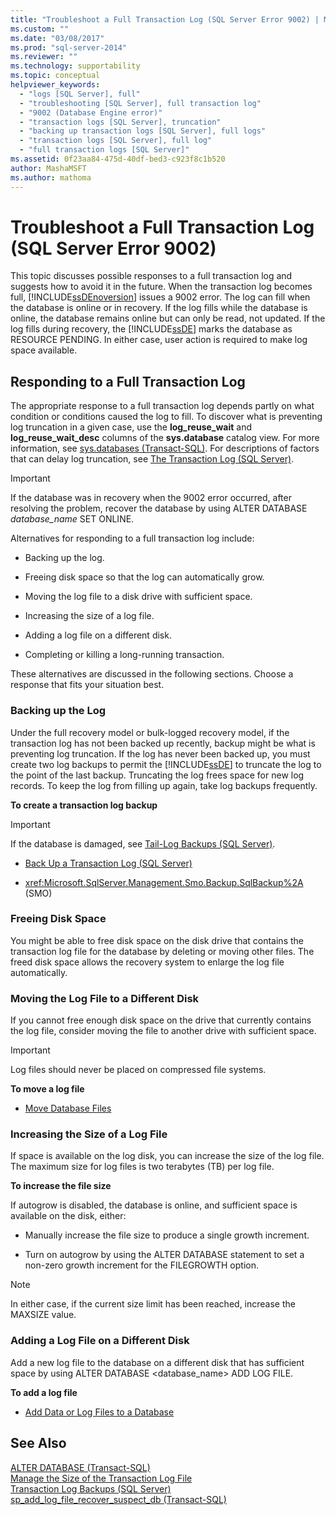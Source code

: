 ```yaml
---
title: "Troubleshoot a Full Transaction Log (SQL Server Error 9002) | Microsoft Docs"
ms.custom: ""
ms.date: "03/08/2017"
ms.prod: "sql-server-2014"
ms.reviewer: ""
ms.technology: supportability
ms.topic: conceptual
helpviewer_keywords: 
  - "logs [SQL Server], full"
  - "troubleshooting [SQL Server], full transaction log"
  - "9002 (Database Engine error)"
  - "transaction logs [SQL Server], truncation"
  - "backing up transaction logs [SQL Server], full logs"
  - "transaction logs [SQL Server], full log"
  - "full transaction logs [SQL Server]"
ms.assetid: 0f23aa84-475d-40df-bed3-c923f8c1b520
author: MashaMSFT
ms.author: mathoma
---
```

# Troubleshoot a Full Transaction Log (SQL Server Error 9002)
  This topic discusses possible responses to a full transaction log and suggests how to avoid it in the future. When the transaction log becomes full, [!INCLUDE[ssDEnoversion](../../includes/ssdenoversion-md.md)] issues a 9002 error. The log can fill when the database is online or in recovery. If the log fills while the database is online, the database remains online but can only be read, not updated. If the log fills during recovery, the [!INCLUDE[ssDE](../../includes/ssde-md.md)] marks the database as RESOURCE PENDING. In either case, user action is required to make log space available.  
  
## Responding to a Full Transaction Log  
 The appropriate response to a full transaction log depends partly on what condition or conditions caused the log to fill. To discover what is preventing log truncation in a given case, use the **log_reuse_wait** and **log_reuse_wait_desc** columns of the **sys.database** catalog view. For more information, see [sys.databases &#40;Transact-SQL&#41;](/sql/relational-databases/system-catalog-views/sys-databases-transact-sql). For descriptions of factors that can delay log truncation, see [The Transaction Log &#40;SQL Server&#41;](the-transaction-log-sql-server.md).  
  
> [!IMPORTANT]  
>  If the database was in recovery when the 9002 error occurred, after resolving the problem, recover the database by using ALTER DATABASE *database_name* SET ONLINE.  
  
 Alternatives for responding to a full transaction log include:  
  
-   Backing up the log.  
  
-   Freeing disk space so that the log can automatically grow.  
  
-   Moving the log file to a disk drive with sufficient space.  
  
-   Increasing the size of a log file.  
  
-   Adding a log file on a different disk.  
  
-   Completing or killing a long-running transaction.  
  
 These alternatives are discussed in the following sections. Choose a response that fits your situation best.  
  
### Backing up the Log  
 Under the full recovery model or bulk-logged recovery model, if the transaction log has not been backed up recently, backup might be what is preventing log truncation. If the log has never been backed up, you must create two log backups to permit the [!INCLUDE[ssDE](../../includes/ssde-md.md)] to truncate the log to the point of the last backup. Truncating the log frees space for new log records. To keep the log from filling up again, take log backups frequently.  
  
 **To create a transaction log backup**  
  
> [!IMPORTANT]  
>  If the database is damaged, see [Tail-Log Backups &#40;SQL Server&#41;](../backup-restore/tail-log-backups-sql-server.md).  
  
-   [Back Up a Transaction Log &#40;SQL Server&#41;](../backup-restore/back-up-a-transaction-log-sql-server.md)  
  
-   <xref:Microsoft.SqlServer.Management.Smo.Backup.SqlBackup%2A> (SMO)  
  
### Freeing Disk Space  
 You might be able to free disk space on the disk drive that contains the transaction log file for the database by deleting or moving other files. The freed disk space allows the recovery system to enlarge the log file automatically.  
  
### Moving the Log File to a Different Disk  
 If you cannot free enough disk space on the drive that currently contains the log file, consider moving the file to another drive with sufficient space.  
  
> [!IMPORTANT]  
>  Log files should never be placed on compressed file systems.  
  
 **To move a log file**  
  
-   [Move Database Files](../databases/move-database-files.md)  
  
### Increasing the Size of a Log File  
 If space is available on the log disk, you can increase the size of the log file. The maximum size for log files is two terabytes (TB) per log file.  
  
 **To increase the file size**  
  
 If autogrow is disabled, the database is online, and sufficient space is available on the disk, either:  
  
-   Manually increase the file size to produce a single growth increment.  
  
-   Turn on autogrow by using the ALTER DATABASE statement to set a non-zero growth increment for the FILEGROWTH option.  
  
> [!NOTE]  
>  In either case, if the current size limit has been reached, increase the MAXSIZE value.  
  
### Adding a Log File on a Different Disk  
 Add a new log file to the database on a different disk that has sufficient space by using ALTER DATABASE <database_name> ADD LOG FILE.  
  
 **To add a log file**  
  
-   [Add Data or Log Files to a Database](../databases/add-data-or-log-files-to-a-database.md)  
  
## See Also  
 [ALTER DATABASE &#40;Transact-SQL&#41;](/sql/t-sql/statements/alter-database-transact-sql)   
 [Manage the Size of the Transaction Log File](manage-the-size-of-the-transaction-log-file.md)   
 [Transaction Log Backups &#40;SQL Server&#41;](../backup-restore/transaction-log-backups-sql-server.md)   
 [sp_add_log_file_recover_suspect_db &#40;Transact-SQL&#41;](/sql/relational-databases/system-stored-procedures/sp-add-log-file-recover-suspect-db-transact-sql)  
  
  
